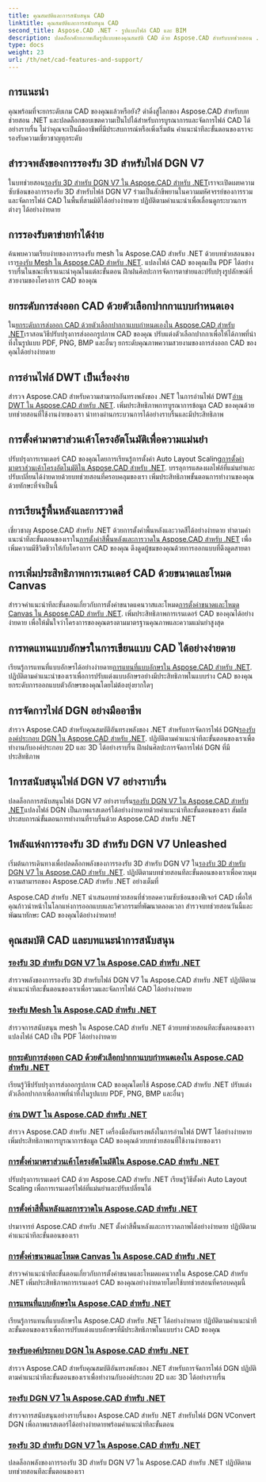 ```yaml
---
title: คุณสมบัติและการสนับสนุน CAD
linktitle: คุณสมบัติและการสนับสนุน CAD
second_title: Aspose.CAD .NET - รูปแบบไฟล์ CAD และ BIM
description: ปลดล็อกศักยภาพเต็มรูปแบบของคุณสมบัติ CAD ด้วย Aspose.CAD สำหรับบทช่วยสอน .NET เรียนรู้การสนับสนุน 3D สำหรับ DGN V7, การจัดการแบบตาข่าย, การปรับแต่งปากกา และอื่นๆ ได้อย่างง่ายดาย
type: docs
weight: 23
url: /th/net/cad-features-and-support/
---
```


## การแนะนำ

คุณพร้อมที่จะยกระดับเกม CAD ของคุณแล้วหรือยัง? ดำดิ่งสู่โลกของ Aspose.CAD สำหรับบทช่วยสอน .NET และปลดล็อกขอบเขตความเป็นไปได้สำหรับการบูรณาการและจัดการไฟล์ CAD ได้อย่างราบรื่น ไม่ว่าคุณจะเป็นมืออาชีพที่มีประสบการณ์หรือเพิ่งเริ่มต้น คำแนะนำทีละขั้นตอนของเราจะรองรับความเชี่ยวชาญทุกระดับ

## สำรวจพลังของการรองรับ 3D สำหรับไฟล์ DGN V7

 ในบทช่วยสอน[รองรับ 3D สำหรับ DGN V7 ใน Aspose.CAD สำหรับ .NET](./3d-support-for-dgn-v7/)เราจะเปิดเผยความซับซ้อนของการรองรับ 3D สำหรับไฟล์ DGN V7 ร่วมเป็นสักขีพยานในความมหัศจรรย์ของการรวมและจัดการไฟล์ CAD ในพื้นที่สามมิติได้อย่างง่ายดาย ปฏิบัติตามคำแนะนำเพื่อเลื่อนดูกระบวนการต่างๆ ได้อย่างง่ายดาย

## การรองรับตาข่ายทำได้ง่าย

 ค้นพบความเรียบง่ายของการรองรับ mesh ใน Aspose.CAD สำหรับ .NET ด้วยบทช่วยสอนของเรา[รองรับ Mesh ใน Aspose.CAD สำหรับ .NET](./mesh-support/). แปลงไฟล์ CAD ของคุณเป็น PDF ได้อย่างราบรื่นในขณะที่เราแนะนำคุณในแต่ละขั้นตอน ฝึกฝนศิลปะการจัดการตาข่ายและปรับปรุงรูปลักษณ์ที่สวยงามของโครงการ CAD ของคุณ

## ยกระดับการส่งออก CAD ด้วยตัวเลือกปากกาแบบกำหนดเอง

 ใน[ยกระดับการส่งออก CAD ด้วยตัวเลือกปากกาแบบกำหนดเองใน Aspose.CAD สำหรับ .NET](./pen-support-in-export/)เราสอนวิธีปรับปรุงการส่งออกรูปภาพ CAD ของคุณ ปรับแต่งตัวเลือกปากกาเพื่อให้ได้ภาพที่น่าทึ่งในรูปแบบ PDF, PNG, BMP และอื่นๆ ยกระดับคุณภาพความสวยงามของการส่งออก CAD ของคุณได้อย่างง่ายดาย

## การอ่านไฟล์ DWT เป็นเรื่องง่าย

สำรวจ Aspose.CAD สำหรับความสามารถอันทรงพลังของ .NET ในการอ่านไฟล์ DWT[อ่าน DWT ใน Aspose.CAD สำหรับ .NET](./reading-dwt/). เพิ่มประสิทธิภาพการบูรณาการข้อมูล CAD ของคุณด้วยบทช่วยสอนที่ใช้งานง่ายของเรา นำทางผ่านกระบวนการได้อย่างราบรื่นและมีประสิทธิภาพ

## การตั้งค่ามาตราส่วนเค้าโครงอัตโนมัติเพื่อความแม่นยำ

 ปรับปรุงการเรนเดอร์ CAD ของคุณโดยการเรียนรู้การตั้งค่า Auto Layout Scaling[การตั้งค่ามาตราส่วนเค้าโครงอัตโนมัติใน Aspose.CAD สำหรับ .NET](./setting-auto-layout-scaling/). บรรลุการแสดงผลไฟล์ที่แม่นยำและปรับเปลี่ยนได้ง่ายดายด้วยบทช่วยสอนที่ครอบคลุมของเรา เพิ่มประสิทธิภาพขั้นตอนการทำงานของคุณด้วยทักษะที่จำเป็นนี้

## การเรียนรู้พื้นหลังและการวาดสี

 เชี่ยวชาญ Aspose.CAD สำหรับ .NET ด้วยการตั้งค่าพื้นหลังและวาดสีได้อย่างง่ายดาย ทำตามคำแนะนำทีละขั้นตอนของเราใน[การตั้งค่าสีพื้นหลังและการวาดใน Aspose.CAD สำหรับ .NET](./setting-background-and-drawing-colors/) เพื่อเพิ่มความมีชีวิตชีวาให้กับโครงการ CAD ของคุณ ดึงดูดผู้ชมของคุณด้วยการออกแบบที่ดึงดูดสายตา

## การเพิ่มประสิทธิภาพการเรนเดอร์ CAD ด้วยขนาดและโหมด Canvas

สำรวจคำแนะนำทีละขั้นตอนเกี่ยวกับการตั้งค่าขนาดแคนวาสและโหมด[การตั้งค่าขนาดและโหมด Canvas ใน Aspose.CAD สำหรับ .NET](./setting-canvas-size-and-mode/). เพิ่มประสิทธิภาพการเรนเดอร์ CAD ของคุณได้อย่างง่ายดาย เพื่อให้มั่นใจว่าโครงการของคุณตรงตามมาตรฐานคุณภาพและความแม่นยำสูงสุด

## การทดแทนแบบอักษรในการเขียนแบบ CAD ได้อย่างง่ายดาย

 เรียนรู้การแทนที่แบบอักษรได้อย่างง่ายดาย[การแทนที่แบบอักษรใน Aspose.CAD สำหรับ .NET](./substituting-fonts/). ปฏิบัติตามคำแนะนำของเราเพื่อการปรับแต่งแบบอักษรอย่างมีประสิทธิภาพในแบบร่าง CAD ของคุณ ยกระดับการออกแบบตัวอักษรของคุณโดยไม่ต้องยุ่งยากใดๆ

## การจัดการไฟล์ DGN อย่างมืออาชีพ

 สำรวจ Aspose.CAD สำหรับคุณสมบัติอันทรงพลังของ .NET สำหรับการจัดการไฟล์ DGN[รองรับองค์ประกอบ DGN ใน Aspose.CAD สำหรับ .NET](./supported-dgn-elements/). ปฏิบัติตามคำแนะนำทีละขั้นตอนของเราเพื่อทำงานกับองค์ประกอบ 2D และ 3D ได้อย่างราบรื่น ฝึกฝนศิลปะการจัดการไฟล์ DGN ที่มีประสิทธิภาพ

## 1การสนับสนุนไฟล์ DGN V7 อย่างราบรื่น

 ปลดล็อกการสนับสนุนไฟล์ DGN V7 อย่างราบรื่น[รองรับ DGN V7 ใน Aspose.CAD สำหรับ .NET](./support-for-dgn-v7/)แปลงไฟล์ DGN เป็นภาพแรสเตอร์ได้อย่างง่ายดายด้วยคำแนะนำทีละขั้นตอนของเรา สัมผัสประสบการณ์ขั้นตอนการทำงานที่ราบรื่นด้วย Aspose.CAD สำหรับ .NET

## 1พลังแห่งการรองรับ 3D สำหรับ DGN V7 Unleashed

 เริ่มต้นการเดินทางเพื่อปลดล็อกพลังของการรองรับ 3D สำหรับ DGN V7 ใน[รองรับ 3D สำหรับ DGN V7 ใน Aspose.CAD สำหรับ .NET](./support-of-3d-for-dgn-v7/). ปฏิบัติตามบทช่วยสอนทีละขั้นตอนของเราเพื่อควบคุมความสามารถของ Aspose.CAD สำหรับ .NET อย่างเต็มที่

Aspose.CAD สำหรับ .NET นำเสนอบทช่วยสอนที่ช่วยลดความซับซ้อนของฟีเจอร์ CAD เพื่อให้คุณก้าวนำหน้าในโลกแห่งการออกแบบและวิศวกรรมที่พัฒนาตลอดเวลา สำรวจบทช่วยสอนวันนี้และพัฒนาทักษะ CAD ของคุณได้อย่างง่ายดาย!
## คุณสมบัติ CAD และบทแนะนำการสนับสนุน
### [รองรับ 3D สำหรับ DGN V7 ใน Aspose.CAD สำหรับ .NET](./3d-support-for-dgn-v7/)
สำรวจพลังของการรองรับ 3D สำหรับไฟล์ DGN V7 ใน Aspose.CAD สำหรับ .NET ปฏิบัติตามคำแนะนำทีละขั้นตอนของเราเพื่อรวมและจัดการไฟล์ CAD ได้อย่างง่ายดาย
### [รองรับ Mesh ใน Aspose.CAD สำหรับ .NET](./mesh-support/)
สำรวจการสนับสนุน mesh ใน Aspose.CAD สำหรับ .NET ด้วยบทช่วยสอนทีละขั้นตอนของเรา แปลงไฟล์ CAD เป็น PDF ได้อย่างง่ายดาย
### [ยกระดับการส่งออก CAD ด้วยตัวเลือกปากกาแบบกำหนดเองใน Aspose.CAD สำหรับ .NET](./pen-support-in-export/)
เรียนรู้วิธีปรับปรุงการส่งออกรูปภาพ CAD ของคุณโดยใช้ Aspose.CAD สำหรับ .NET ปรับแต่งตัวเลือกปากกาเพื่อภาพที่น่าทึ่งในรูปแบบ PDF, PNG, BMP และอื่นๆ
### [อ่าน DWT ใน Aspose.CAD สำหรับ .NET](./reading-dwt/)
สำรวจ Aspose.CAD สำหรับ .NET เครื่องมืออันทรงพลังในการอ่านไฟล์ DWT ได้อย่างง่ายดาย เพิ่มประสิทธิภาพการบูรณาการข้อมูล CAD ของคุณด้วยบทช่วยสอนที่ใช้งานง่ายของเรา
### [การตั้งค่ามาตราส่วนเค้าโครงอัตโนมัติใน Aspose.CAD สำหรับ .NET](./setting-auto-layout-scaling/)
ปรับปรุงการเรนเดอร์ CAD ด้วย Aspose.CAD สำหรับ .NET เรียนรู้วิธีตั้งค่า Auto Layout Scaling เพื่อการเรนเดอร์ไฟล์ที่แม่นยำและปรับเปลี่ยนได้
### [การตั้งค่าสีพื้นหลังและการวาดใน Aspose.CAD สำหรับ .NET](./setting-background-and-drawing-colors/)
ปรมาจารย์ Aspose.CAD สำหรับ .NET ตั้งค่าสีพื้นหลังและการวาดภาพได้อย่างง่ายดาย ปฏิบัติตามคำแนะนำทีละขั้นตอนของเรา
### [การตั้งค่าขนาดและโหมด Canvas ใน Aspose.CAD สำหรับ .NET](./setting-canvas-size-and-mode/)
สำรวจคำแนะนำทีละขั้นตอนเกี่ยวกับการตั้งค่าขนาดและโหมดแคนวาสใน Aspose.CAD สำหรับ .NET เพิ่มประสิทธิภาพการเรนเดอร์ CAD ของคุณอย่างง่ายดายโดยใช้บทช่วยสอนที่ครอบคลุมนี้
### [การแทนที่แบบอักษรใน Aspose.CAD สำหรับ .NET](./substituting-fonts/)
เรียนรู้การแทนที่แบบอักษรใน Aspose.CAD สำหรับ .NET ได้อย่างง่ายดาย ปฏิบัติตามคำแนะนำทีละขั้นตอนของเราเพื่อการปรับแต่งแบบอักษรที่มีประสิทธิภาพในแบบร่าง CAD ของคุณ
### [รองรับองค์ประกอบ DGN ใน Aspose.CAD สำหรับ .NET](./supported-dgn-elements/)
สำรวจ Aspose.CAD สำหรับคุณสมบัติอันทรงพลังของ .NET สำหรับการจัดการไฟล์ DGN ปฏิบัติตามคำแนะนำทีละขั้นตอนของเราเพื่อทำงานกับองค์ประกอบ 2D และ 3D ได้อย่างราบรื่น
### [รองรับ DGN V7 ใน Aspose.CAD สำหรับ .NET](./support-for-dgn-v7/)
สำรวจการสนับสนุนอย่างราบรื่นของ Aspose.CAD สำหรับ .NET สำหรับไฟล์ DGN VConvert DGN เพื่อภาพแรสเตอร์ได้อย่างง่ายดายพร้อมคำแนะนำทีละขั้นตอน
### [รองรับ 3D สำหรับ DGN V7 ใน Aspose.CAD สำหรับ .NET](./support-of-3d-for-dgn-v7/)
ปลดล็อกพลังของการรองรับ 3D สำหรับ DGN V7 ใน Aspose.CAD สำหรับ .NET ปฏิบัติตามบทช่วยสอนทีละขั้นตอนของเรา